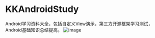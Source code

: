 # KKAndroidStudy
Android学习资料大全，包括自定义View演示，第三方开源框架学习测试，Android基础知识总结提高。
![image](https://github.com/android-shiyan/KKAndroidStudy/app/screenshots/one.png) 
